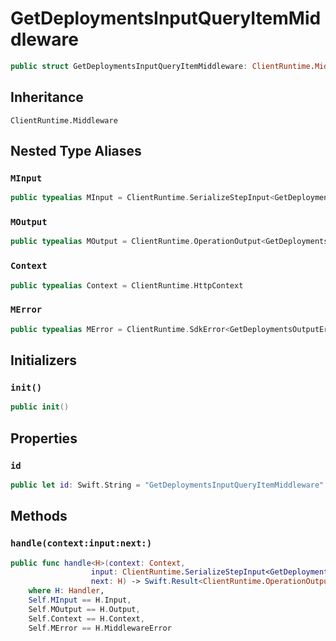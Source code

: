 # GetDeploymentsInputQueryItemMiddleware

``` swift
public struct GetDeploymentsInputQueryItemMiddleware: ClientRuntime.Middleware 
```

## Inheritance

`ClientRuntime.Middleware`

## Nested Type Aliases

### `MInput`

``` swift
public typealias MInput = ClientRuntime.SerializeStepInput<GetDeploymentsInput>
```

### `MOutput`

``` swift
public typealias MOutput = ClientRuntime.OperationOutput<GetDeploymentsOutputResponse>
```

### `Context`

``` swift
public typealias Context = ClientRuntime.HttpContext
```

### `MError`

``` swift
public typealias MError = ClientRuntime.SdkError<GetDeploymentsOutputError>
```

## Initializers

### `init()`

``` swift
public init() 
```

## Properties

### `id`

``` swift
public let id: Swift.String = "GetDeploymentsInputQueryItemMiddleware"
```

## Methods

### `handle(context:input:next:)`

``` swift
public func handle<H>(context: Context,
                  input: ClientRuntime.SerializeStepInput<GetDeploymentsInput>,
                  next: H) -> Swift.Result<ClientRuntime.OperationOutput<GetDeploymentsOutputResponse>, MError>
    where H: Handler,
    Self.MInput == H.Input,
    Self.MOutput == H.Output,
    Self.Context == H.Context,
    Self.MError == H.MiddlewareError
```
